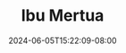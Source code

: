 --- 
title: "Ibu Mertua"
description: "nonton bokeh Ibu Mertua telegram durasi panjang terbaru"
date: 2024-06-05T15:22:09-08:00
file_code: "d70p2b6nf5mf"
draft: false
cover: "ibrqbcq8sjq43bs0.jpg"
tags: ["Ibu", "Mertua", "bokep-indo", "bokep-viral", "bokep-ig"]
length: 309
fld_id: "1235740"
foldername: "Asupan Pemuas Nafsu"
categories: ["Asupan Pemuas Nafsu"]
views: 182
---